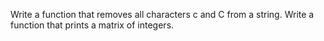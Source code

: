 Write a function that removes all characters c and C from a string.
Write a function that prints a matrix of integers.
